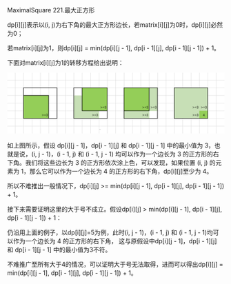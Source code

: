 MaximalSquare
221.最大正方形

dp[i][j]表示以(i, j)为右下角的最大正方形边长，若matrix[i][j]为0时，dp[i][j]必然为0；

若matrix[i][j]为1，则dp[i][j] = min(dp[i][j - 1], dp[i - 1][j], dp[i - 1][j - 1]) + 1。

下面对matrix[i][j]为1的转移方程给出说明：

![](../../../resources/static/pics/maximumSquare.png)

如上图所示，假设 dp[i][j - 1]，dp[i - 1][j] 和 dp[i - 1][j - 1] 中的最小值为 3，也就是说，(i, j - 1)，(i - 1, j) 和 (i - 1, j - 1) 
均可以作为一个边长为 3 的正方形的右下角。我们将这些边长为 3 的正方形依次涂上色，可以发现，如果位置 (i, j) 的元素为 1，那么它可以作为一个边长为 4 
的正方形的右下角，dp[i][j]至少为 4。

所以不难推出一般情况下，dp[i][j] >= min(dp[i][j - 1], dp[i - 1][j], dp[i - 1][j - 1]) + 1。

接下来需要证明这里的大于号不成立。假设dp[i][j] > min(dp[i][j - 1], dp[i - 1][j], dp[i - 1][j - 1]) + 1：

仍沿用上面的例子，以dp[i][j]=5为例，此时(i, j - 1)，(i - 1, j) 和 (i - 1, j - 1)均可以作为一个边长为 4 的正方形的右下角，
这与原假设中dp[i][j - 1]，dp[i - 1][j] 和 dp[i - 1][j - 1] 中的最小值为3不符。

不难推广至所有大于4的情况，可以证明大于号无法取得，进而可以得出dp[i][j] = min(dp[i][j - 1], dp[i - 1][j], dp[i - 1][j - 1]) + 1。
